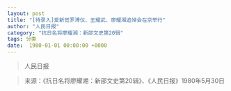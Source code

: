 ```yaml
---
layout: post
title: "[待录入]爱新觉罗溥仪、王耀武、廖耀湘追悼会在京举行"
author: "人民日报"
category: "抗日名将廖耀湘：新邵文史第20辑"
tags: 分类
date:  1900-01-01 00:00:00 +0000
---
```

> 人民日报



> 来源：《抗日名将廖耀湘：新邵文史第20辑》、《人民日报》1980年5月30日